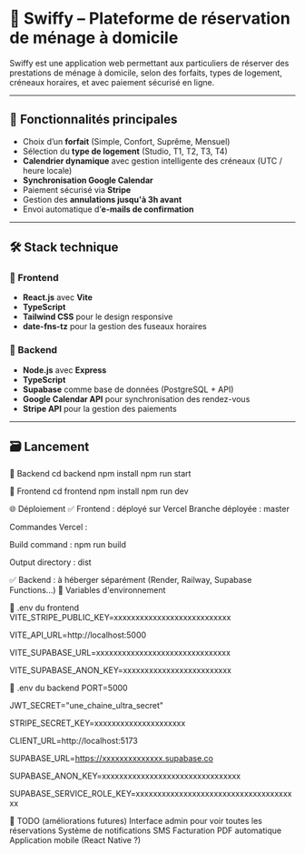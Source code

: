 # 🧼 Swiffy – Plateforme de réservation de ménage à domicile

Swiffy est une application web permettant aux particuliers de réserver des prestations de ménage à domicile, selon des forfaits, types de logement, créneaux horaires, et avec paiement sécurisé en ligne.

---

## 🚀 Fonctionnalités principales

- Choix d’un **forfait** (Simple, Confort, Suprême, Mensuel)
- Sélection du **type de logement** (Studio, T1, T2, T3, T4)
- **Calendrier dynamique** avec gestion intelligente des créneaux (UTC / heure locale)
- **Synchronisation Google Calendar**
- Paiement sécurisé via **Stripe**
- Gestion des **annulations jusqu'à 3h avant**
- Envoi automatique d’**e-mails de confirmation**

---

## 🛠️ Stack technique

### 🔹 Frontend

- **React.js** avec **Vite**
- **TypeScript**
- **Tailwind CSS** pour le design responsive
- **date-fns-tz** pour la gestion des fuseaux horaires

### 🔹 Backend

- **Node.js** avec **Express**
- **TypeScript**
- **Supabase** comme base de données (PostgreSQL + API)
- **Google Calendar API** pour synchronisation des rendez-vous
- **Stripe API** pour la gestion des paiements

---

## 🗃️ Lancement 
🔹 Backend
cd backend
npm install
npm run start

🔹 Frontend
cd frontend
npm install
npm run dev


🌐 Déploiement
✅ Frontend : déployé sur Vercel
Branche déployée : master

Commandes Vercel :

Build command : npm run build

Output directory : dist

✅ Backend : à héberger séparément (Render, Railway, Supabase Functions...)
🔐 Variables d'environnement

🔹 .env du frontend
VITE_STRIPE_PUBLIC_KEY=xxxxxxxxxxxxxxxxxxxxxxxxxxx

VITE_API_URL=http://localhost:5000

VITE_SUPABASE_URL=xxxxxxxxxxxxxxxxxxxxxxxxxxxxxxx  

VITE_SUPABASE_ANON_KEY=xxxxxxxxxxxxxxxxxxxxxxxxx

🔹 .env du backend
PORT=5000

JWT_SECRET="une_chaine_ultra_secret"

STRIPE_SECRET_KEY=xxxxxxxxxxxxxxxxxxxxx

CLIENT_URL=http://localhost:5173

SUPABASE_URL=https://xxxxxxxxxxxxxx.supabase.co

SUPABASE_ANON_KEY=xxxxxxxxxxxxxxxxxxxxxxxxxxxxxxxx

SUPABASE_SERVICE_ROLE_KEY=xxxxxxxxxxxxxxxxxxxxxxxxxxxxxxxxxxxxxx


🧪 TODO (améliorations futures)
Interface admin pour voir toutes les réservations
Système de notifications SMS
Facturation PDF automatique
Application mobile (React Native ?)


